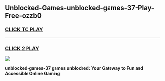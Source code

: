
## Unblocked-Games-unblocked-games-37-Play-Free-ozzb0
<h3>
<a href="https://premium76.site?title=unblocked-games-37&ref=18A1">CLICK TO PLAY</a></h3>
<hr>

<h3>
<a href="https://premium76.site?title=unblocked-games-37&ref=18A1">CLICK 2 PLAY</a>
  
</h3>

<a href="https://premium76.site?title=unblocked-games-37&ref=18A1"><img src="https://clearcache.store/games.png"></a>


**unblocked-games-37 games unblocked: Your Gateway to Fun and Accessible Online Gaming**
